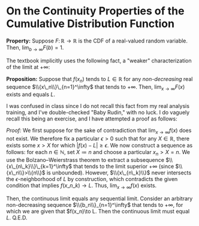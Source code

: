 # On the Continuity Properties of the Cumulative Distribution Function

**Property:** Suppose $F\colon\mathbb R\to\mathbb R$ is the CDF of a real-valued random variable. Then, $\lim_{b\to\infty}F(b)=1$.

The textbook implicitly uses the following fact, a "weaker" characterization of the limit at $+\infty$:

**Proposition:** Suppose that $f(x_n)$ tends to $L\in\mathbb R$  for any *non-decreasing* real sequence $\\{x\_n\\}\_{n=1}^\infty$ that tends to $+\infty$. Then, $\lim_{x\to\infty}F(x)$ exists and equals $L$.

I was confused in class since I do not recall this fact from my real analysis training, and I've double-checked "Baby Rudin," with no luck. I do vaguely recall this being an exercise, and I have attempted a proof as follows:

_Proof:_ We first suppose for the sake of contradiction that $\lim_{x\to\infty}f(x)$ does not exist. We therefore fix a particular $\epsilon\gt0$ such that for any $X\in\mathbb R$, there exists some $x>X$ for which $|f(x)-L|\ge\epsilon$. We now construct a sequence as follows: for each $n\in\mathbb N$, set $X\coloneqq n$ and choose a particular $x_n>X=n$. We use the Bolzano–Weierstrass theorem to extract a subsequence $\\{x\_{n\_k}\\}\_{k=1}^\infty$ that tends to the limit superior $+\infty$ (since $\\{x\_n\\}>\\{n\\}$ is unbounded). However, $\\{x\_{n\_k}\\}$ never intersects the $\epsilon$-neighborhood of $L$ by construction, which contradicts the given condition that implies $f(x\_{n\_k})\to L$. Thus, $\lim_{x\to\infty}f(x)$ exists.

Then, the continuous limit equals any sequential limit. Consider an arbitrary non-decreasing sequence $\\{b_n\\}_{n=1}^\infty$ that tends to $+\infty$, for which we are given that $f(x_n)\to L. Then the continuous limit must equal $L$. Q.E.D.
